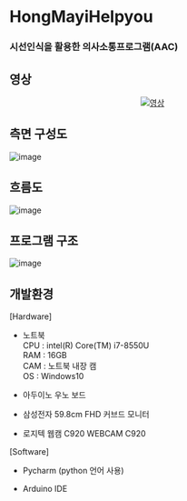 # HongMayiHelpyou
### 시선인식을 활용한 의사소통프로그램(AAC)

## 영상
<div align=center>
  
[![영상](http://img.youtube.com/vi/9roRBjF_O80/0.jpg)](https://www.youtube.com/watch?v=9roRBjF_O80)
  
</div>
  
## 측면 구성도
![image](https://user-images.githubusercontent.com/60119368/117567844-fabcfe80-b0f8-11eb-953a-dd9817c24b2e.png)

## 흐름도
![image](https://user-images.githubusercontent.com/60119368/117567848-fc86c200-b0f8-11eb-94d5-e51cfb49825e.png)

## 프로그램 구조
![image](https://user-images.githubusercontent.com/60119368/117567858-03153980-b0f9-11eb-8aca-cc48f5a6b2db.png)

## 개발환경
[Hardware]
* 노트북<br>
  CPU : intel(R) Core(TM) i7-8550U<br>
  RAM : 16GB<br>
  CAM : 노트북 내장 캠<br>
  OS : Windows10<br>

* 아두이노 우노 보드

* 삼성전자 59.8cm FHD 커브드 모니터

* 로지텍 웹캠 C920 WEBCAM C920

[Software]
* Pycharm (python 언어 사용)

* Arduino IDE






